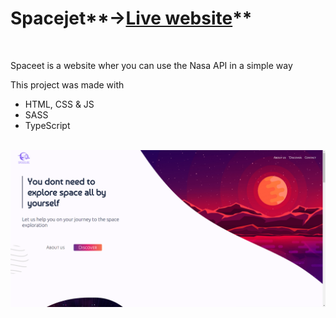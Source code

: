 # Spacejet**→[Live website](https://gpmotta21.github.io/Spacejet/)**

<br>

Spaceet is a website wher you can use the Nasa API in a simple way

This project was made with

- HTML, CSS & JS
- SASS
- TypeScript

<br>

<img src='./Assets/Img/project-thumb.png' width='600px' />
